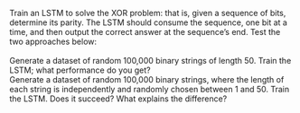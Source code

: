Train an LSTM to solve the XOR problem: that is, given a sequence of bits, determine its parity. The LSTM should consume the sequence, one bit at a time, and then output the correct answer at the sequence’s end. Test the two approaches below:
<br><br>
Generate a dataset of random 100,000 binary strings of length 50. Train the LSTM; what performance do you get?<br>
Generate a dataset of random 100,000 binary strings, where the length of each string is independently and randomly chosen between 1 and 50. Train the LSTM. Does it succeed? What explains the difference?<br>


